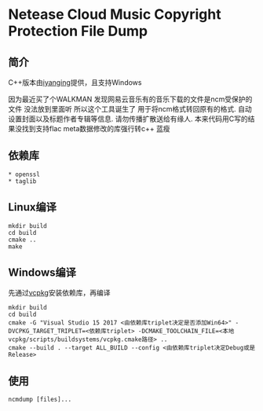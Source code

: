 Netease Cloud Music Copyright Protection File Dump
===========

## 简介

C++版本由[iyanging](https://github.com/iyanging)提供，且支持Windows

因为最近买了个WALKMAN 发现网易云音乐有的音乐下载的文件是ncm受保护的文件 没法放到里面听 所以这个工具诞生了 用于将ncm格式转回原有的格式. 自动设置封面以及标题作者专辑等信息. 请勿传播扩散送给有缘人. 本来代码用C写的结果没找到支持flac meta数据修改的库强行转c++ 蓝瘦

## 依赖库
	* openssl
	* taglib

## Linux编译

```
mkdir build
cd build
cmake ..
make
```

## Windows编译

先通过[vcpkg](https://github.com/Microsoft/vcpkg)安装依赖库，再编译

```
mkdir build
cd build
cmake -G "Visual Studio 15 2017 <由依赖库triplet决定是否添加Win64>" -DVCPKG_TARGET_TRIPLET=<依赖库triplet> -DCMAKE_TOOLCHAIN_FILE=<本地vcpkg/scripts/buildsystems/vcpkg.cmake路径> ..
cmake --build . --target ALL_BUILD --config <由依赖库triplet决定Debug或是Release>
```

## 使用
	ncmdump [files]...
